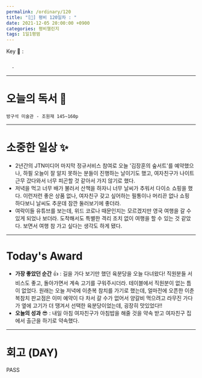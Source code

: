 ```yaml
---
permalink: /ordinary/120
title: "[🙏] 평비 120일차 : "
date: 2021-12-05 20:00:00 +0900
categories: 평비챌린지
tags: 1일1평범
---
```

Key 🔑 :
```

  - 
```

---
# 오늘의 독서 📕
`방구석 미술관 - 조원재 145~160p`  


---
# 소중한 일상 ✨
- 2년간의 JTN미디어 마지막 정규서비스 참여로 오늘 '김장훈의 숲서트'를 예약했으나, 하필 오늘이 잘 알지 못하는 분들이 진행하는 날이기도 했고, 여자친구가 나이트 근무 갔다와서 너무 피곤할 것 같아서 가지 않기로 했다.
- 저녁을 먹고 너무 배가 불러서 산책을 하자니 너무 날씨가 추워서 다이소 쇼핑을 했다. 이런저런 좋은 상품 없나, 여자친구 갖고 싶어하는 필통이나 머리끈 없나 쇼핑 하다보니 날씨도 추운데 잠깐 둘러보기에 좋더라.
- 여락이들 유튜브를 보는데, 위드 코로나 때문인지는 모르겠지만 영국 여행을 갈 수 있게 되었나 보더라. 도착해서도 특별한 격리 조치 없이 여행을 할 수 있는 것 같았다. 보면서 여행 참 가고 싶다는 생각도 하게 됐다.

---
# Today's Award
- **가장 좋았던 순간** 👍 : 길을 가다 보기만 했던 육분당을 오늘 다녀왔다! 직원분들 서비스도 좋고, 돌아가면서 계속 고기를 구워주시더라. 테이블에서 직원분이 없는 틈이 없었다. 원래는 오늘 저녁에 이춘복 참치를 가기로 했는데, 얼마전에 오픈한 이춘복참치 판교점은 이미 예약이 다 차서 갈 수가 없어서 양갈비 먹으려고 라무진 가다가 옆에 고기가 더 땡겨서 선택한 육분당이었는데, 굉장히 맛있었다!!
- **오늘의 성과** 😎 : 내일 아침 여자친구가 아침밥을 해줄 것을 약속 받고 여자친구 집에서 출근을 하기로 약속했다.

---
# 회고 (DAY)
PASS